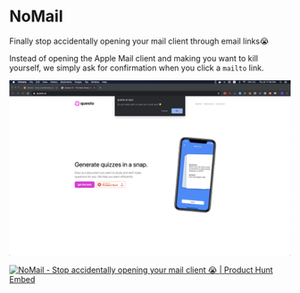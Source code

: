 # NoMail 

Finally stop accidentally opening your mail client through email links😭

Instead of opening the Apple Mail client and making you want to kill yourself, we simply ask for confirmation when you click a `mailto` link. 

![Image of Yaktocat](assets/demo.png)

<a href="https://www.producthunt.com/posts/nomail?utm_source=badge-featured&utm_medium=badge&utm_souce=badge-nomail" target="_blank"><img src="https://api.producthunt.com/widgets/embed-image/v1/featured.svg?post_id=197345&theme=light" alt="NoMail - Stop accidentally opening your mail client 😭 | Product Hunt Embed" style="width: 250px; height: 54px;" width="250px" height="54px" /></a>

